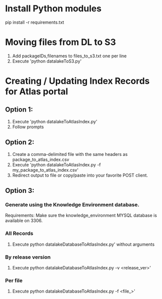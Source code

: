 # Install Python modules
pip install -r requirements.txt

# Moving files from DL to S3
1. Add packageIDs,filenames to files_to_s3.txt one per line
2. Execute 'python datalakeToS3.py'

# Creating / Updating Index Records for Atlas portal
## Option 1: 
1. Execute 'python datalakeToAtlasIndex.py'
2. Follow prompts

## Option 2:
1. Create a comma-delimited file with the same headers as package_to_atlas_index.csv
2. Execute 'python datalakeToAtlasIndex.py -f my_package_to_atlas_index.csv'
3. Redirect output to file or copy/paste into your favorite POST client. 

## Option 3:
### Generate using the Knowledge Environment database. 
Requirements: Make sure the knowledge_environment MYSQL database is available on 3306.
### All Records
1. Execute python datalakeDatabaseToAtlasIndex.py' without arguments 
### By release version
1. Execute python datalakeDatabaseToAtlasIndex.py -v <release_ver>'
### Per file
1. Execute python datalakeDatabaseToAtlasIndex.py -f <file_>'

